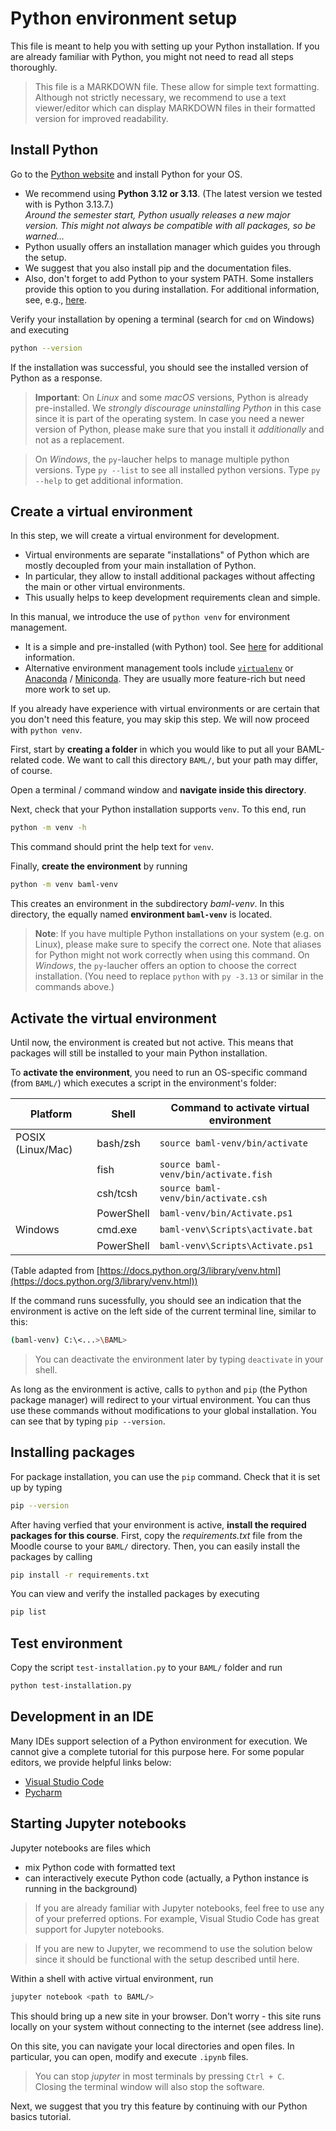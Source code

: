 # Python environment setup

This file is meant to help you with setting up your Python installation. If you are already familiar with Python, you might not need to read all steps thoroughly.

> This file is a MARKDOWN file. These allow for simple text formatting. Although not strictly necessary, we recommend to use a text viewer/editor which can display MARKDOWN files in their formatted version for improved readability.

## Install Python

Go to the [Python website](https://www.python.org/downloads/) and install Python for your OS.

- We recommend using **Python 3.12 or 3.13**. (The latest version we tested with is Python 3.13.7.)  
  *Around the semester start, Python usually releases a new major version. This might not always be compatible with all packages, so be warned...*
- Python usually offers an installation manager which guides you through the setup.
- We suggest that you also install pip and the documentation files.
- Also, don't forget to add Python to your system PATH. Some installers provide this option to you during installation. For additional information, see, e.g., [here](https://realpython.com/add-python-to-path/).

Verify your installation by opening a terminal (search for `cmd` on Windows) and executing
```bash
python --version
```
If the installation was successful, you should see the installed version of Python as a response.

> **Important**: On *Linux* and some *macOS* versions, Python is already pre-installed. We *strongly discourage uninstalling Python* in this case since it is part of the operating system. In case you need a newer version of Python, please make sure that you install it *additionally* and not as a replacement.

> On *Windows*, the `py`-laucher helps to manage multiple python versions. Type `py --list` to see all installed python versions. Type `py --help` to get additional information.


## Create a virtual environment

In this step, we will create a virtual environment for development. 

- Virtual environments are separate "installations" of Python which are mostly decoupled from your main installation of Python.
- In particular, they allow to install additional packages without affecting the main or other virtual environments. 
- This usually helps to keep development requirements clean and simple.

In this manual, we introduce the use of `python venv` for environment management. 

- It is a simple and pre-installed (with Python) tool. See [here](https://docs.python.org/3/library/venv.html) for additional information. 
- Alternative environment management tools include [`virtualenv`](https://pypi.org/project/virtualenv/) or [Anaconda](https://www.anaconda.com/) / [Miniconda](https://docs.conda.io/projects/miniconda/en/latest/). They are usually more feature-rich but need more work to set up. 

If you already have experience with virtual environments or are certain that you don't need this feature, you may skip this step. We will now proceed with `python venv`.

First, start by **creating a folder** in which you would like to put all your BAML-related code. We want to call this directory `BAML/`, but your path may differ, of course. 

Open a terminal / command window and **navigate inside this directory**. 

Next, check that your Python installation supports `venv`. To this end, run
```bash
python -m venv -h
```
This command should print the help text for `venv`.

Finally, **create the environment** by running
```bash
python -m venv baml-venv
```
This creates an environment in the subdirectory *baml-venv*. In this directory, the equally named **environment `baml-venv`** is located.

> **Note**: If you have multiple Python installations on your system (e.g. on Linux), please make sure to specify the correct one. Note that aliases for Python might not work correctly when using this command. 
> On *Windows*, the `py`-laucher offers an option to choose the correct installation. (You need to replace `python` with `py -3.13` or similar in the commands above.)


## Activate the virtual environment

Until now, the environment is created but not active. This means that packages will still be installed to your main Python installation. 

To **activate the environment**, you need to run an OS-specific command (from `BAML/`) which executes a script in the environment's folder:

| Platform | Shell | Command to activate virtual environment | 
| -------- | ----- | --------------------------------------- |
| POSIX (Linux/Mac) | bash/zsh | `source baml-venv/bin/activate` |
|          | fish | `source baml-venv/bin/activate.fish` |
|          | csh/tcsh | `source baml-venv/bin/activate.csh` |
|          | PowerShell | `baml-venv/bin/Activate.ps1` |
| Windows  | cmd.exe | `baml-venv\Scripts\activate.bat` |
|          | PowerShell | `baml-venv\Scripts\Activate.ps1` |

(Table adapted from [https://docs.python.org/3/library/venv.html](https://docs.python.org/3/library/venv.html))

If the command runs sucessfully, you should see an indication that the environment is active on the left side of the current terminal line, similar to this:
```bash
(baml-venv) C:\<...>\BAML>
```

> You can deactivate the environment later by typing `deactivate` in your shell.

As long as the environment is active, calls to `python` and `pip` (the Python package manager) will redirect to your virtual environment. You can thus use these commands without modifications to your global installation. You can see that by typing `pip --version`.


## Installing packages

For package installation, you can use the `pip` command. Check that it is set up by typing
```bash
pip --version
```

After having verfied that your environment is active, **install the required packages for this course**. First, copy the *requirements.txt* file from the Moodle course to your `BAML/` directory. Then, you can easily install the packages by calling
```bash
pip install -r requirements.txt
```

You can view and verify the installed packages by executing
```bash
pip list
```

## Test environment

Copy the script `test-installation.py` to your `BAML/` folder and run
```bash
python test-installation.py
```

## Development in an IDE

Many IDEs support selection of a Python environment for execution. We cannot give a complete tutorial for this purpose here. For some popular editors, we provide helpful links below:

- [Visual Studio Code](https://code.visualstudio.com/docs/python/environments)
- [Pycharm](https://www.jetbrains.com/help/pycharm/configuring-python-interpreter.html#widget)


## Starting Jupyter notebooks

Jupyter notebooks are files which

- mix Python code with formatted text
- can interactively execute Python code (actually, a Python instance is running in the background)

> If you are already familiar with Jupyter notebooks, feel free to use any of your preferred options. For example, Visual Studio Code has great support for Jupyter notebooks.

> If you are new to Jupyter, we recommend to use the solution below since it should be functional with the setup described until here.

Within a shell with active virtual environment, run 
```bash
jupyter notebook <path to BAML/>
```

This should bring up a new site in your browser. Don't worry - this site runs locally on your system without connecting to the internet (see address line).

On this site, you can navigate your local directories and open files. 
In particular, you can open, modify and execute `.ipynb` files.

> You can stop *jupyter* in most terminals by pressing `Ctrl + C`.  
> Closing the terminal window will also stop the software.

Next, we suggest that you try this feature by continuing with our Python basics tutorial.